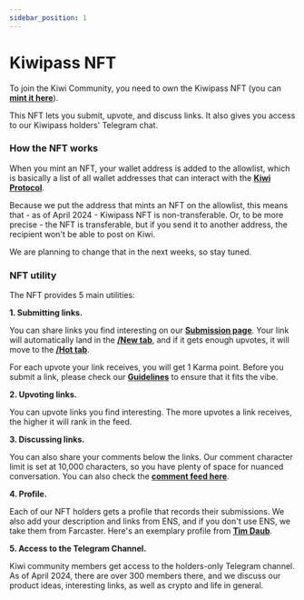 ```yaml
---
sidebar_position: 1
---
```


# Kiwipass NFT

To join the Kiwi Community, you need to own the Kiwipass NFT (you can **[mint it here](https://news.kiwistand.com/kiwipass-mint)**).

This NFT lets you submit, upvote, and discuss links. It also gives you access to our Kiwipass holders' Telegram chat.

### How the NFT works

When you mint an NFT, your wallet address is added to the allowlist, which is basically a list of all wallet addresses that can interact with the **[Kiwi Protocol](/docs/kiwi-how-works/protocol)**.

Because we put the address that mints an NFT on the allowlist, this means that - as of April 2024 - Kiwipass NFT is non-transferable. Or, to be more precise - the NFT is transferable, but if you send it to another address, the recipient won't be able to post on Kiwi.

We are planning to change that in the next weeks, so stay tuned.

### NFT utility

The NFT provides 5 main utilities:

**1. Submitting links.**

You can share links you find interesting on our **[Submission page](https://news.kiwistand.com/submit)**. Your link will automatically land in the **[/New tab](https://news.kiwistand.com/new)**, and if it gets enough upvotes, it will move to the **[/Hot tab](https://news.kiwistand.com)**.

For each upvote your link receives, you will get 1 Karma point. Before you submit a link, please check our **[Guidelines](https://news.kiwistand.com/guidelines)** to ensure that it fits the vibe.

**2. Upvoting links.**

You can upvote links you find interesting. The more upvotes a link receives, the higher it will rank in the feed.

**3. Discussing links.**

You can also share your comments below the links. Our comment character limit is set at 10,000 characters, so you have plenty of space for nuanced conversation. You can also check the **[comment feed here](https://news.kiwistand.com/comments)**.

**4. Profile.**

Each of our NFT holders gets a profile that records their submissions. We also add your description and links from ENS, and if you don't use ENS, we take them from Farcaster. Here's an exemplary profile from **[Tim Daub](https://news.kiwistand.com/timdaub.eth)**.

**5. Access to the Telegram Channel.**

Kiwi community members get access to the holders-only Telegram channel. As of April 2024, there are over 300 members there, and we discuss our product ideas, interesting links, as well as crypto and life in general.
